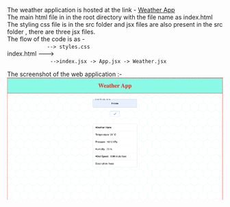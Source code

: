 The weather application is hosted at the link - [Weather App](https://abhinavpatel271.github.io/codeX_weatherApp/)  
The main html file in in the root directory with the file name as index.html  
The styling css file is in the src folder and jsx files are also present in the src folder , there are three jsx files.  
The flow of the code is as -  
`             --> styles.css`  
index.html --->  
`              -->index.jsx -> App.jsx -> Weather.jsx`   

The screenshot of the web application :-  
<img src="screenshot.png" />
             

 

